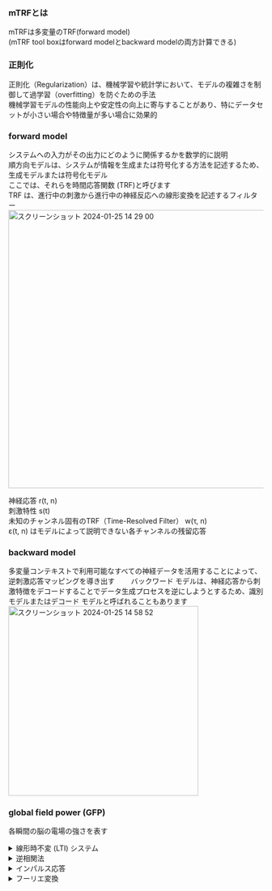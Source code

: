 ### mTRFとは
mTRFは多変量のTRF(forward model)  
(mTRF tool boxはforward modelとbackward modelの両方計算できる)　　

### 正則化

正則化（Regularization）は、機械学習や統計学において、モデルの複雑さを制御して過学習（overfitting）を防ぐための手法  
機械学習モデルの性能向上や安定性の向上に寄与することがあり、特にデータセットが小さい場合や特徴量が多い場合に効果的

### forward model
システムへの入力がその出力にどのように関係するかを数学的に説明  
順方向モデルは、システムが情報を生成または符号化する方法を記述するため、生成モデルまたは符号化モデル  
ここでは、それらを時間応答関数 (TRF)と呼びます  
TRF は、進行中の刺激から進行中の神経反応への線形変換を記述するフィルター
<img width="550" alt="スクリーンショット 2024-01-25 14 29 00" src="https://github.com/am-da/mTRF/assets/112613519/88b3244c-de16-4ee3-9b4b-71c03f5ff3d4">

神経応答 r(t, n)   
刺激特性 s(t)   
未知のチャンネル固有のTRF（Time-Resolved Filter） w(τ, n)  
ε(t, n) はモデルによって説明できない各チャンネルの残留応答

### backward model
多変量コンテキストで利用可能なすべての神経データを活用することによって、逆刺激応答マッピングを導き出す　　
バックワード モデルは、神経応答から刺激特徴をデコードすることでデータ生成プロセスを逆にしようとするため、識別モデルまたはデコード モデルと呼ばれることもあります　　
<img width="375" alt="スクリーンショット 2024-01-25 14 58 52" src="https://github.com/am-da/mTRF/assets/112613519/f1fa9021-9484-433e-9ce8-211ce759e40a">

### global field power (GFP)  
各瞬間の脳の電場の強さを表す



<details><summary>線形時不変 (LTI) システム</summary>
人間の脳は線形でも時間不変でもありませんが、これらの仮定は特定の場合には合理的であり、システムをそのインパルス応答によって特徴付けることができます。
</details>

<details><summary>逆相関法</summary>
逆相関法は視覚神経生理学において、初期視覚ニューロンの受容野位置や受容野時空間構造の定量解析に有効な手法として用いられる。　　 
逆相関法は入力IがシステムSに与えられた時に得られる出力Rを用いて、システムSの入出力関係を表す伝達関数を求めることを目的としている。　　 
これは制御工学においてシステムSのインパルス応答を求めることに相当する。  
システムSのインパルス応答がわかれば、その周波数特性を求めることができる。　　  
また、インパルス応答と入力Iの畳み込み積分を求めることで、任意刺激に対するシステムSの応答が予測可能である。　　   
(任意の刺激もインパルス応答の組み合わせで表現できる)  

逆相関法は、システムの出力R(t)とある時間(τ_i)、過去の入力I(t-τ_i)の相互相関を求めることで、システムSのインパルス応答を求める。
https://www.jstage.jst.go.jp/article/jcss/21/3/21_396/_pdf
</details>


<details><summary>インパルス応答</summary>

<img width="570" alt="スクリーンショット 2024-01-25 13 37 34" src="https://github.com/am-da/mTRF/assets/112613519/b3c71aea-c083-41d0-943e-f5a78ce3d368">

<img width="577" alt="スクリーンショット 2024-01-25 13 38 20" src="https://github.com/am-da/mTRF/assets/112613519/a80a3eb7-56fb-4017-b6f6-c0ee57558116">
<img width="586" alt="スクリーンショット 2024-01-25 13 38 39" src="https://github.com/am-da/mTRF/assets/112613519/7d813fa2-4ca5-44b4-a655-e49f797c6a8c">

インパルス応答を知ることで、システムの性質や動作を理解し、制御システムの設計や解析に役立ちます。　　

インパルス応答が既にわかっているシステムがあったとします。 このシステムに、インパルス以外の信号を入力した場合の出力はいったいどうなるのでしょうか？　　  
その答えは、「畳み込み（Convolution）」という計算方法で求めることができます。
(インパルス応答を基準に。インバルス応答のタイミングと大きさの組み合わせが複数)
<img width="606" alt="スクリーンショット 2024-01-25 13 56 22" src="https://github.com/am-da/mTRF/assets/112613519/fae0598f-43c3-41c4-a30c-80e048c40492">
https://www.noe.co.jp/technology/18/18inv1.html
</details>


<details><summary>フーリエ変換</summary>
<img width="564" alt="スクリーンショット 2024-01-25 14 01 48" src="https://github.com/am-da/mTRF/assets/112613519/121c3608-116e-4c4f-8651-816b757dbe4d">
https://www.yukisako.xyz/entry/fourier-transform
</details>


